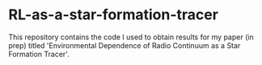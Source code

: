 # RL-as-a-star-formation-tracer
This repository contains the code I used to obtain results for my paper (in prep) titled 'Environmental Dependence of Radio Continuum as a Star Formation Tracer'.
